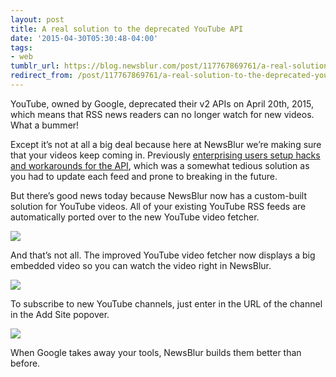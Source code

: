 ```yaml
---
layout: post
title: A real solution to the deprecated YouTube API
date: '2015-04-30T05:30:48-04:00'
tags:
- web
tumblr_url: https://blog.newsblur.com/post/117767869761/a-real-solution-to-the-deprecated-youtube-api
redirect_from: /post/117767869761/a-real-solution-to-the-deprecated-youtube-api
---
```

YouTube, owned by Google, deprecated their v2 APIs on April 20th, 2015, which means that RSS news readers can no longer watch for new videos. What a bummer!

Except it’s not at all a big deal because here at NewsBlur we’re making sure that your videos keep coming in. Previously [enterprising users setup hacks and workarounds for the API](https://getsatisfaction.com/newsblur/topics/youtube-eliminating-support-for-rss-atom), which was a somewhat tedious solution as you had to update each feed and prone to breaking in the future.

But there’s good news today because NewsBlur now has a custom-built solution for YouTube videos. All of your existing YouTube RSS feeds are automatically ported over to the new YouTube video fetcher.

![](http://static.newsblur.com.s3.amazonaws.com/blog/youtube%20fetcher.png)

And that’s not all. The improved YouTube video fetcher now displays a big embedded video so you can watch the video right in NewsBlur.

![](http://static.newsblur.com.s3.amazonaws.com/blog/youtube%20detail.png)

To subscribe to new YouTube channels, just enter in the URL of the channel in the Add Site popover.

![](http://static.newsblur.com.s3.amazonaws.com/blog/youtube%20subscribe.png)

When Google takes away your tools, NewsBlur builds them better than before.

